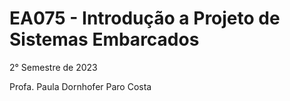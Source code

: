# EA075 - Introdução a Projeto de Sistemas Embarcados

2° Semestre de 2023

Profa. Paula Dornhofer Paro Costa


